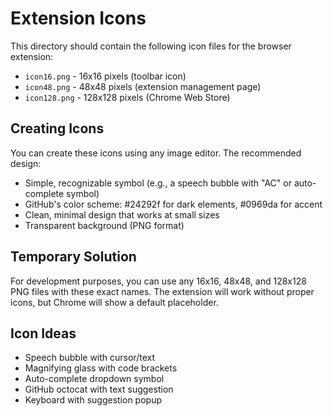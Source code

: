 # Extension Icons

This directory should contain the following icon files for the browser extension:

- `icon16.png` - 16x16 pixels (toolbar icon)
- `icon48.png` - 48x48 pixels (extension management page)
- `icon128.png` - 128x128 pixels (Chrome Web Store)

## Creating Icons

You can create these icons using any image editor. The recommended design:

- Simple, recognizable symbol (e.g., a speech bubble with "AC" or auto-complete symbol)
- GitHub's color scheme: #24292f for dark elements, #0969da for accent
- Clean, minimal design that works at small sizes
- Transparent background (PNG format)

## Temporary Solution

For development purposes, you can use any 16x16, 48x48, and 128x128 PNG files with these exact names. The extension will work without proper icons, but Chrome will show a default placeholder.

## Icon Ideas

- Speech bubble with cursor/text
- Magnifying glass with code brackets
- Auto-complete dropdown symbol
- GitHub octocat with text suggestion
- Keyboard with suggestion popup